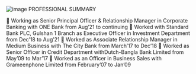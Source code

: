 ![image](https://github.com/user-attachments/assets/bbf6146f-50f3-4411-acd2-98eab6394591)
PROFESSIONAL SUMMARY


	Working as Senior Principal Officer & Relationship Manager in Corporate Banking with ONE Bank from Aug’21 to continuing 
	Worked with Standard Bank PLC, Gulshan 1 Branch as Executive Officer in Investment Department from Dec’18 to Aug’21
	Worked as Associate Relationship Manager in Medium Business with The City Bank from March’17 to Dec’18
	Worked as Senior Officer in Credit Department withDutch-Bangla Bank Limited from May’09 to Mar’17 
	Worked as an Officer in Business Sales with Grameenphone Limited from February’07 to Jan’09

